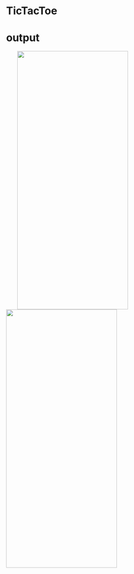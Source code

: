 # TicTacToe
# output
<img src="https://user-images.githubusercontent.com/91188870/152640036-797b947f-1536-4742-a24e-a1779fe20a67.jpeg" width="300" height="700" hspace="30"><img src="https://user-images.githubusercontent.com/91188870/152640042-e3f8699a-b553-492f-b15b-7146f17d7770.jpeg" width="300" height="700">
